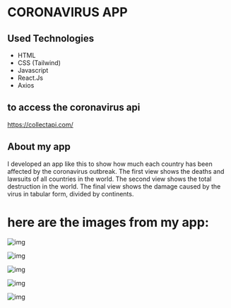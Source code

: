 # CORONAVIRUS APP

## Used Technologies
+ HTML
+ CSS (Tailwind)
+ Javascript
+ React.Js
+ Axios

## to access the coronavirus api
https://collectapi.com/


## About my app
I developed an app like this to show how much each country has been affected by the coronavirus outbreak.
The first view shows the deaths and lawsuits of all countries in the world.
The second view shows the total destruction in the world.
The final view shows the damage caused by the virus in tabular form, divided by continents.

# here are the images from my app:

![img](https://i.hizliresim.com/kasuw3y.png?raw=true "Title")

![img](https://i.hizliresim.com/3usaz45.png?raw=true "Title")

![img](https://i.hizliresim.com/o7wu7ml.png?raw=true "Title")

![img](https://i.hizliresim.com/b0ap2wj.png?raw=true "Title")

![img](https://i.hizliresim.com/awhhu4f.png?raw=true "Title")


